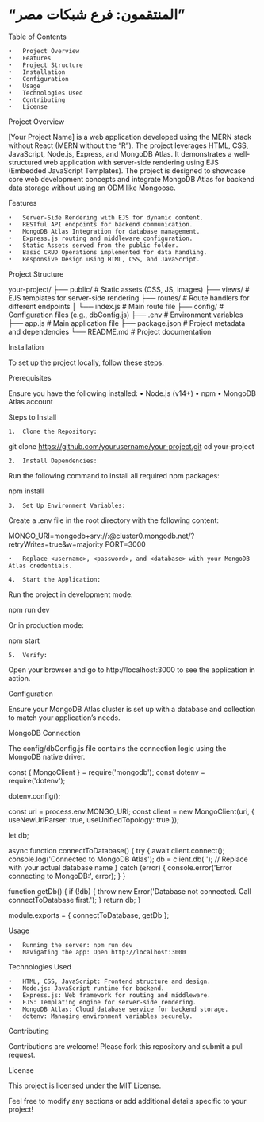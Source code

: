 # “المنتقمون: فرع شبكات مصر”

Table of Contents

	•	Project Overview
	•	Features
	•	Project Structure
	•	Installation
	•	Configuration
	•	Usage
	•	Technologies Used
	•	Contributing
	•	License

Project Overview

[Your Project Name] is a web application developed using the MERN stack without React (MERN without the “R”). The project leverages HTML, CSS, JavaScript, Node.js, Express, and MongoDB Atlas. It demonstrates a well-structured web application with server-side rendering using EJS (Embedded JavaScript Templates). The project is designed to showcase core web development concepts and integrate MongoDB Atlas for backend data storage without using an ODM like Mongoose.

Features

	•	Server-Side Rendering with EJS for dynamic content.
	•	RESTful API endpoints for backend communication.
	•	MongoDB Atlas Integration for database management.
	•	Express.js routing and middleware configuration.
	•	Static Assets served from the public folder.
	•	Basic CRUD Operations implemented for data handling.
	•	Responsive Design using HTML, CSS, and JavaScript.

Project Structure

your-project/
├── public/               # Static assets (CSS, JS, images)
├── views/                # EJS templates for server-side rendering
├── routes/               # Route handlers for different endpoints
│   └── index.js          # Main route file
├── config/               # Configuration files (e.g., dbConfig.js)
├── .env                  # Environment variables
├── app.js                # Main application file
├── package.json          # Project metadata and dependencies
└── README.md             # Project documentation

Installation

To set up the project locally, follow these steps:

Prerequisites

Ensure you have the following installed:
	•	Node.js (v14+)
	•	npm
	•	MongoDB Atlas account

Steps to Install

	1.	Clone the Repository:

git clone https://github.com/yourusername/your-project.git
cd your-project


	2.	Install Dependencies:
Run the following command to install all required npm packages:

npm install


	3.	Set Up Environment Variables:
Create a .env file in the root directory with the following content:

MONGO_URI=mongodb+srv://<username>:<password>@cluster0.mongodb.net/<database>?retryWrites=true&w=majority
PORT=3000

	•	Replace <username>, <password>, and <database> with your MongoDB Atlas credentials.

	4.	Start the Application:
Run the project in development mode:

npm run dev

Or in production mode:

npm start


	5.	Verify:
Open your browser and go to http://localhost:3000 to see the application in action.

Configuration

Ensure your MongoDB Atlas cluster is set up with a database and collection to match your application’s needs.

MongoDB Connection

The config/dbConfig.js file contains the connection logic using the MongoDB native driver.

const { MongoClient } = require('mongodb');
const dotenv = require('dotenv');

dotenv.config();

const uri = process.env.MONGO_URI;
const client = new MongoClient(uri, { useNewUrlParser: true, useUnifiedTopology: true });

let db;

async function connectToDatabase() {
  try {
    await client.connect();
    console.log('Connected to MongoDB Atlas');
    db = client.db('<database>'); // Replace <database> with your actual database name
  } catch (error) {
    console.error('Error connecting to MongoDB:', error);
  }
}

function getDb() {
  if (!db) {
    throw new Error('Database not connected. Call connectToDatabase first.');
  }
  return db;
}

module.exports = { connectToDatabase, getDb };

Usage

	•	Running the server: npm run dev
	•	Navigating the app: Open http://localhost:3000

Technologies Used

	•	HTML, CSS, JavaScript: Frontend structure and design.
	•	Node.js: JavaScript runtime for backend.
	•	Express.js: Web framework for routing and middleware.
	•	EJS: Templating engine for server-side rendering.
	•	MongoDB Atlas: Cloud database service for backend storage.
	•	dotenv: Managing environment variables securely.

Contributing

Contributions are welcome! Please fork this repository and submit a pull request.

License

This project is licensed under the MIT License.

Feel free to modify any sections or add additional details specific to your project!